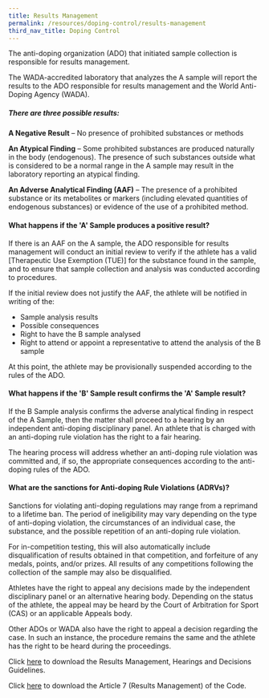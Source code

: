 ```yaml
---
title: Results Management
permalink: /resources/doping-control/results-management
third_nav_title: Doping Control
---
```

The anti-doping organization (ADO) that initiated sample collection is responsible for results management.

The WADA-accredited laboratory that analyzes the A sample will report the results to the ADO responsible for results management and the World Anti-Doping Agency (WADA).
##### There are three possible results:
**A Negative Result** – No presence of prohibited substances or methods

**An Atypical Finding** – Some prohibited substances are produced naturally in the body (endogenous). The presence of such substances outside what is considered to be a normal range in the A sample may result in the laboratory reporting an atypical finding.

**An Adverse Analytical Finding (AAF)** – The presence of a prohibited substance or its metabolites or markers (including elevated quantities of endogenous substances) or evidence of the use of a prohibited method.

#### **What happens if the 'A' Sample produces a positive result?**
If there is an AAF on the A sample, the ADO responsible for results management will conduct an initial review to verify if the athlete has a valid [Therapeutic Use Exemption (TUE)] for the substance found in the sample, and to ensure that sample collection and analysis was conducted according to procedures.

If the initial review does not justify the AAF, the athlete will be notified in writing of the:
-  Sample analysis results
-  Possible consequences
-  Right to have the B sample analysed
-  Right to attend or appoint a representative to attend the analysis of the B sample

At this point, the athlete may be provisionally suspended according to the rules of the ADO.

#### **What happens if the 'B' Sample result confirms the 'A' Sample result?**
If the B Sample analysis confirms the adverse analytical finding in respect of the A Sample, then the matter shall proceed to a hearing by an independent anti-doping disciplinary panel. An athlete that is charged with an anti-doping rule violation has the right to a fair hearing.

The hearing process will address whether an anti-doping rule violation was committed and, if so, the appropriate consequences according to the anti-doping rules of the ADO.

#### **What are the sanctions for Anti-doping Rule Violations (ADRVs)?**
Sanctions for violating anti-doping regulations may range from a reprimand to a lifetime ban. The period of ineligibility may vary depending on the type of anti-doping violation, the circumstances of an individual case, the substance, and the possible repetition of an anti-doping rule violation.

For in-competition testing, this will also automatically include disqualification of results obtained in that competition, and forfeiture of any medals, points, and/or prizes. All results of any competitions following the collection of the sample may also be disqualified.

Athletes have the right to appeal any decisions made by the independent disciplinary panel or an alternative hearing body. Depending on the status of the athlete, the appeal may be heard by the Court of Arbitration for Sport (CAS) or an applicable Appeals body.

Other ADOs or WADA also have the right to appeal a decision regarding the case. In such an instance, the procedure remains the same and the athlete has the right to be heard during the proceedings.

Click [here](https://www.searado.com/wp-content/uploads/2018/03/wada_guidelines_results_management_hearings_decisions_2014_v1.0_en.pdf) to download the Results Management, Hearings and Decisions Guidelines.

Click [here](https://www.searado.com/wp-content/uploads/2018/03/Annex-B-2021-International-Standard-for-Results-Management.pdf) to download the Article 7 (Results Management) of the Code.
